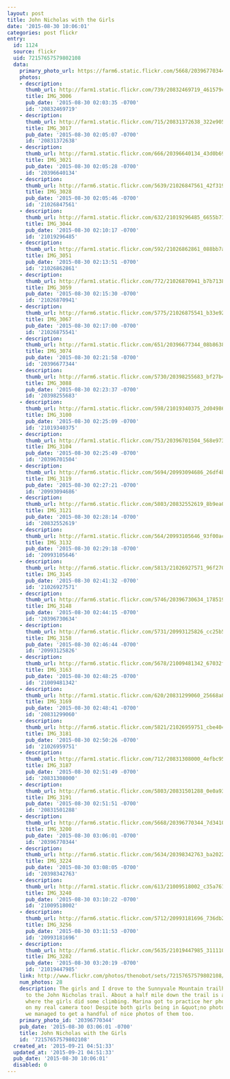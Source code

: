 ```yaml
---
layout: post
title: John Nicholas with the Girls
date: '2015-08-30 10:06:01'
categories: post flickr
entry:
  id: 1124
  source: flickr
  uid: 72157657579802108
  data:
    primary_photo_url: https://farm6.static.flickr.com/5668/20396770344_7d3410f91c_m.jpg
    photos:
    - description: 
      thumb_url: http://farm1.static.flickr.com/739/20832469719_461579ca58_s.jpg
      title: IMG_3006
      pub_date: '2015-08-30 02:03:35 -0700'
      id: '20832469719'
    - description: 
      thumb_url: http://farm1.static.flickr.com/715/20831372638_322e9050a4_s.jpg
      title: IMG_3017
      pub_date: '2015-08-30 02:05:07 -0700'
      id: '20831372638'
    - description: 
      thumb_url: http://farm1.static.flickr.com/666/20396640134_43d0b696ec_s.jpg
      title: IMG_3021
      pub_date: '2015-08-30 02:05:28 -0700'
      id: '20396640134'
    - description: 
      thumb_url: http://farm6.static.flickr.com/5639/21026847561_42f319c316_s.jpg
      title: IMG_3028
      pub_date: '2015-08-30 02:05:46 -0700'
      id: '21026847561'
    - description: 
      thumb_url: http://farm1.static.flickr.com/632/21019296485_6655b71333_s.jpg
      title: IMG_3044
      pub_date: '2015-08-30 02:10:17 -0700'
      id: '21019296485'
    - description: 
      thumb_url: http://farm1.static.flickr.com/592/21026862861_088bb7a7c9_s.jpg
      title: IMG_3051
      pub_date: '2015-08-30 02:13:51 -0700'
      id: '21026862861'
    - description: 
      thumb_url: http://farm1.static.flickr.com/772/21026870941_b7b71387c1_s.jpg
      title: IMG_3059
      pub_date: '2015-08-30 02:15:30 -0700'
      id: '21026870941'
    - description: 
      thumb_url: http://farm6.static.flickr.com/5775/21026875541_b33e9240fc_s.jpg
      title: IMG_3067
      pub_date: '2015-08-30 02:17:00 -0700'
      id: '21026875541'
    - description: 
      thumb_url: http://farm1.static.flickr.com/651/20396677344_08b86386b4_s.jpg
      title: IMG_3074
      pub_date: '2015-08-30 02:21:58 -0700'
      id: '20396677344'
    - description: 
      thumb_url: http://farm6.static.flickr.com/5730/20398255683_bf27b40389_s.jpg
      title: IMG_3088
      pub_date: '2015-08-30 02:23:37 -0700'
      id: '20398255683'
    - description: 
      thumb_url: http://farm1.static.flickr.com/598/21019340375_2d04986cba_s.jpg
      title: IMG_3100
      pub_date: '2015-08-30 02:25:09 -0700'
      id: '21019340375'
    - description: 
      thumb_url: http://farm1.static.flickr.com/753/20396701504_568e9735f4_s.jpg
      title: IMG_3104
      pub_date: '2015-08-30 02:25:49 -0700'
      id: '20396701504'
    - description: 
      thumb_url: http://farm6.static.flickr.com/5694/20993094686_26df4bb5d9_s.jpg
      title: IMG_3119
      pub_date: '2015-08-30 02:27:21 -0700'
      id: '20993094686'
    - description: 
      thumb_url: http://farm6.static.flickr.com/5803/20832552619_8b9ea0ba20_s.jpg
      title: IMG_3121
      pub_date: '2015-08-30 02:28:14 -0700'
      id: '20832552619'
    - description: 
      thumb_url: http://farm1.static.flickr.com/564/20993105646_93f00ac30f_s.jpg
      title: IMG_3132
      pub_date: '2015-08-30 02:29:18 -0700'
      id: '20993105646'
    - description: 
      thumb_url: http://farm6.static.flickr.com/5813/21026927571_96f270ca4a_s.jpg
      title: IMG_3145
      pub_date: '2015-08-30 02:41:32 -0700'
      id: '21026927571'
    - description: 
      thumb_url: http://farm6.static.flickr.com/5746/20396730634_1785191d08_s.jpg
      title: IMG_3148
      pub_date: '2015-08-30 02:44:15 -0700'
      id: '20396730634'
    - description: 
      thumb_url: http://farm6.static.flickr.com/5731/20993125826_cc25b5ed23_s.jpg
      title: IMG_3158
      pub_date: '2015-08-30 02:46:44 -0700'
      id: '20993125826'
    - description: 
      thumb_url: http://farm6.static.flickr.com/5678/21009481342_67032f0638_s.jpg
      title: IMG_3163
      pub_date: '2015-08-30 02:48:25 -0700'
      id: '21009481342'
    - description: 
      thumb_url: http://farm1.static.flickr.com/620/20831299060_25668a825b_s.jpg
      title: IMG_3169
      pub_date: '2015-08-30 02:48:41 -0700'
      id: '20831299060'
    - description: 
      thumb_url: http://farm6.static.flickr.com/5821/21026959751_cbe404e288_s.jpg
      title: IMG_3181
      pub_date: '2015-08-30 02:50:26 -0700'
      id: '21026959751'
    - description: 
      thumb_url: http://farm1.static.flickr.com/712/20831308000_4efbc9516f_s.jpg
      title: IMG_3187
      pub_date: '2015-08-30 02:51:49 -0700'
      id: '20831308000'
    - description: 
      thumb_url: http://farm6.static.flickr.com/5803/20831501288_0e0a9344c1_s.jpg
      title: IMG_3191
      pub_date: '2015-08-30 02:51:51 -0700'
      id: '20831501288'
    - description: 
      thumb_url: http://farm6.static.flickr.com/5668/20396770344_7d3410f91c_s.jpg
      title: IMG_3200
      pub_date: '2015-08-30 03:06:01 -0700'
      id: '20396770344'
    - description: 
      thumb_url: http://farm6.static.flickr.com/5634/20398342763_ba2022c6f9_s.jpg
      title: IMG_3224
      pub_date: '2015-08-30 03:08:05 -0700'
      id: '20398342763'
    - description: 
      thumb_url: http://farm1.static.flickr.com/613/21009518002_c35a761bc8_s.jpg
      title: IMG_3240
      pub_date: '2015-08-30 03:10:22 -0700'
      id: '21009518002'
    - description: 
      thumb_url: http://farm6.static.flickr.com/5712/20993181696_736db283c7_s.jpg
      title: IMG_3256
      pub_date: '2015-08-30 03:11:53 -0700'
      id: '20993181696'
    - description: 
      thumb_url: http://farm6.static.flickr.com/5635/21019447985_31111076f3_s.jpg
      title: IMG_3282
      pub_date: '2015-08-30 03:20:19 -0700'
      id: '21019447985'
    link: http://www.flickr.com/photos/thenobot/sets/72157657579802108/
    num_photos: 28
    description: The girls and I drove to the Sunnyvale Mountain trailhead and hiked
      to the John Nicholas trail. About a half mile down the trail is a cool rock
      where the girls did some climbing. Marina got to practice her photography skills
      on my real camera too! Despite both girls being in &quot;no photos&quot; mode,
      we managed to get a handful of nice photos of them too.
    primary_photo_id: '20396770344'
    pub_date: '2015-08-30 03:06:01 -0700'
    title: John Nicholas with the Girls
    id: '72157657579802108'
  created_at: '2015-09-21 04:51:33'
  updated_at: '2015-09-21 04:51:33'
  pub_date: '2015-08-30 10:06:01'
  disabled: 0
---
```

